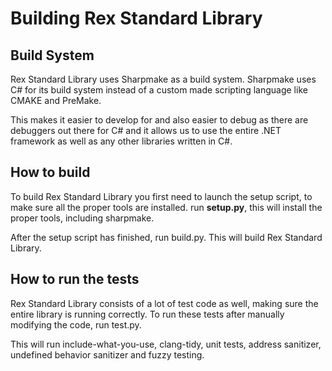 # Building Rex Standard Library

## Build System
Rex Standard Library uses Sharpmake as a build system. Sharpmake uses C# for its build system instead of a custom made scripting language like CMAKE and PreMake.

This makes it easier to develop for and also easier to debug as there are debuggers out there for C# and it allows us to use the entire .NET framework as well as any other libraries written in C#.

## How to build
To build Rex Standard Library you first need to launch the setup script, to make sure all the proper tools are installed. run **setup.py**, this will install the proper tools, including sharpmake.

After the setup script has finished, run build.py. This will build Rex Standard Library.

## How to run the tests
Rex Standard Library consists of a lot of test code as well, making sure the entire library is running correctly.
To run these tests after manually modifying the code, run test.py.

This will run include-what-you-use, clang-tidy, unit tests, address sanitizer, undefined behavior sanitizer and fuzzy testing.